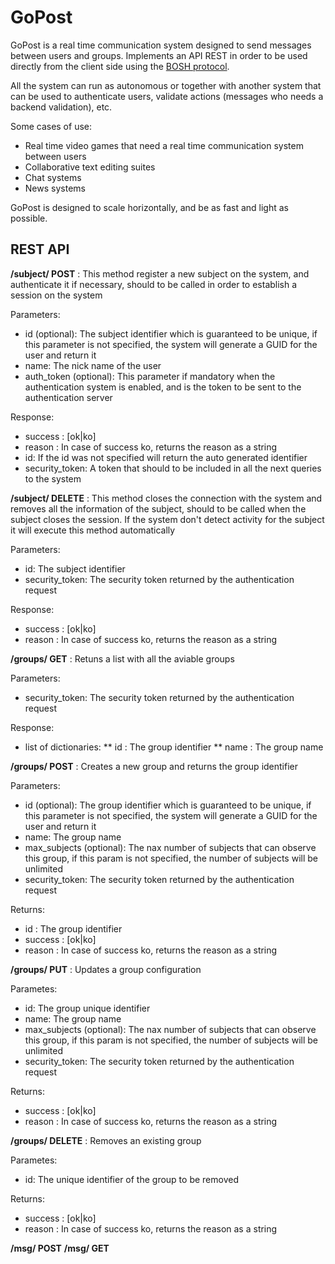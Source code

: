GoPost
=======
GoPost is a real time communication system designed to send messages between users and groups. Implements an API REST in order to be used directly from the client side using the [BOSH protocol](http://en.wikipedia.org/wiki/BOSH "BOSH - Wikipedia").

All the system can run as autonomous or together with another system that can be used to authenticate users, validate actions (messages who needs a backend validation), etc.

Some cases of use:
 * Real time video games that need a real time communication system between users
 * Collaborative text editing suites
 * Chat systems
 * News systems

GoPost is designed to scale horizontally, and be as fast and light as possible.

REST API
--------------
**/subject/ POST** : This method register a new subject on the system, and authenticate it if necessary, should to be called in order to establish a session on the system

Parameters:
 * id (optional): The subject identifier which is guaranteed to be unique, if this parameter is not specified, the system will generate a GUID for the user and return it
 * name: The nick name of the user
 * auth_token (optional): This parameter if mandatory when the authentication system is enabled, and is the token to be sent to the authentication server

Response:
 * success : [ok|ko]
 * reason : In case of success ko, returns the reason as a string
 * id: If the id was not specified will return the auto generated identifier
 * security_token: A token that should to be included in all the next queries to the system

**/subject/ DELETE** : This method closes the connection with the system and removes all the information of the subject, should to be called when the subject closes the session. If the system don't detect activity for the subject it will execute this method automatically

Parameters:
 * id: The subject identifier 
 * security_token: The security token returned by the authentication request

Response:
 * success : [ok|ko]
 * reason : In case of success ko, returns the reason as a string

**/groups/ GET** : Retuns a list with all the aviable groups

Parameters:
 * security_token: The security token returned by the authentication request

Response:
 * list of dictionaries:
 ** id : The group identifier
 ** name : The group name

**/groups/ POST** : Creates a new group and returns the group identifier

Parameters:
 * id (optional): The group identifier which is guaranteed to be unique, if this parameter is not specified, the system will generate a GUID for the user and return it
 * name: The group name
 * max_subjects (optional): The nax number of subjects that can observe this group, if this param is not specified, the number of subjects will be unlimited
 * security_token: The security token returned by the authentication request

Returns:
 * id : The group identifier
 * success : [ok|ko]
 * reason : In case of success ko, returns the reason as a string

**/groups/ PUT** : Updates a group configuration

Parametes:
 * id: The group unique identifier
 * name: The group name
 * max_subjects (optional): The nax number of subjects that can observe this group, if this param is not specified, the number of subjects will be unlimited
 * security_token: The security token returned by the authentication request

Returns:
 * success : [ok|ko]
 * reason : In case of success ko, returns the reason as a string

**/groups/ DELETE** : Removes an existing group

Parametes:
 * id: The unique identifier of the group to be removed

Returns:
 * success : [ok|ko]
 * reason : In case of success ko, returns the reason as a string

**/msg/ POST**
**/msg/ GET**
